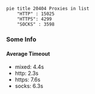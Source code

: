 
```mermaid
pie title 20404 Proxies in list
    "HTTP" : 15025
    "HTTPS": 4299
    "SOCKS" : 3598
```

### Some Info
#### Average Timeout

- mixed: 4.4s
- http: 2.3s
- https: 7.6s
- socks: 6.3s